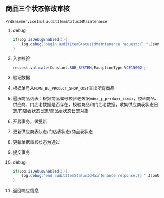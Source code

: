 ## 商品三个状态修改审核

`PrdBaseServiceImpl`  `auditItemStatusIdMaintenance`

1. debug

   ```java
   if(log.isDebugEnabled()){
       log.debug("begin auditItemStatusIdMaintenance request:{} ",JsonUtil.toJson(request));
   }
   ```

2. 入参校验

   ```java
   request.validate(Constant.SUB_SYSTEM,ExceptionType.VCE15002);
   ```

3. 验证数据

4. 根据单号从`MDMS_BL_PRODUCT_SHOP_COST`查出所有商品

5. 遍历商品列表：根据商品编号校验老数据`mdms_p_product_basic`，校验商品、供应商、门店老数据是否存在，校验商品和门店老数据，收集供应商表状态日志/门店表状态日志/商品表状态日志对象

6. 开启事务，做更新

7. 更新供应商表状态/门店表状态/商品表状态

8. 更新单据审核状态为通过

9. 提交事务

10. debug

    ```java
    if(log.isDebugEnabled()){
        log.debug("end auditItemStatusIdMaintenance response:{} ",JsonUtil.toJson(response));
    }
    ```

11. 返回响应信息